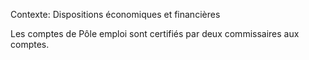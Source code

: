 Contexte: Dispositions économiques et financières

Les comptes de Pôle emploi sont certifiés par deux commissaires aux comptes.